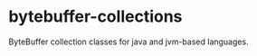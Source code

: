 bytebuffer-collections
======================

ByteBuffer collection classes for java and jvm-based languages.
